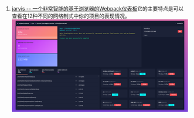 1. [jarvis -- 一个非常智能的基于浏览器的Webpack仪表板](https://github.com/zouhir/jarvis)它的主要特点是可以查看在12种不同的网络制式中你的项目的表现情况。
    ![demo](https://github.com/zouhir/jarvis/raw/master/.github/screenshot.png?raw=true)
